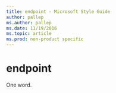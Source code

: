 ```yaml
---
title: endpoint - Microsoft Style Guide
author: pallep
ms.author: pallep
ms.date: 11/19/2016
ms.topic: article
ms.prod: non-product specific
---
```


# endpoint

One word.
